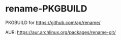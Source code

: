 rename-PKGBUILD
===============

PKGBUILD for https://github.com/ap/rename/

AUR: https://aur.archlinux.org/packages/rename-git/
